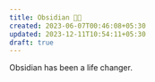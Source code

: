 ```yaml
---
title: Obsidian 🤘🏼
created: 2023-06-07T00:46:08+05:30
updated: 2023-12-11T10:54:11+05:30
draft: true
---
```


Obsidian has been a life changer. 
